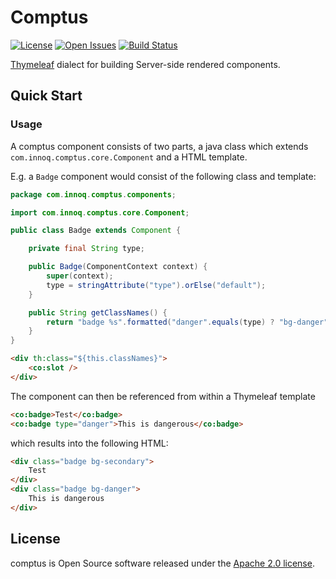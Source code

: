 # Comptus

[![License](https://img.shields.io/badge/License-Apache%202.0-blue.svg)](https://www.apache.org/licenses/LICENSE-2.0)
[![Open Issues](https://img.shields.io/github/issues/innoq/comptus.svg)](https://github.com/innoq/comptus/issues)
[![Build Status](https://github.com/innoq/comptus/actions/workflows/main.yml/badge.svg)](https://github.com/innoq/comptus/actions/workflows/main.yml)

[Thymeleaf](https://www.thymeleaf.org) dialect for building Server-side rendered components.


## Quick Start

### Usage

A comptus component consists of two parts, a java class which extends
`com.innoq.comptus.core.Component` and a HTML template.

E.g. a `Badge` component would consist of the following class and template:


```java
package com.innoq.comptus.components;

import com.innoq.comptus.core.Component;

public class Badge extends Component {

    private final String type;

    public Badge(ComponentContext context) {
        super(context);
        type = stringAttribute("type").orElse("default");
    }

    public String getClassNames() {
        return "badge %s".formatted("danger".equals(type) ? "bg-danger" : "bg-secondary");
    }
}
```

```html
<div th:class="${this.classNames}">
    <co:slot />
</div>
```

The component can then be referenced from within a Thymeleaf template

```html
<co:badge>Test</co:badge>
<co:badge type="danger">This is dangerous</co:badge>
```

which results into the following HTML:

```html
<div class="badge bg-secondary">
    Test
</div>
<div class="badge bg-danger">
    This is dangerous
</div>
```


## License

comptus is Open Source software released under the
[Apache 2.0 license](http://www.apache.org/licenses/LICENSE-2.0.html).

